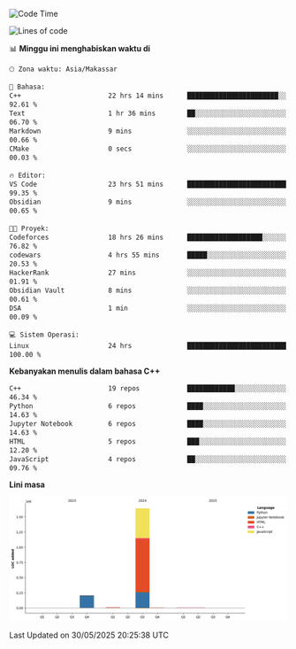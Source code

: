 <!--START_SECTION:waka-->
![Code Time](http://img.shields.io/badge/Code%20Time-253%20hrs%2016%20mins-blue)

![Lines of code](https://img.shields.io/badge/Sejak%20Hello%20World%20aku%20telah%20menulis-1.9%20million%20baris%20kode-blue)

📊 **Minggu ini menghabiskan waktu di** 

```text
🕑︎ Zona waktu: Asia/Makassar

💬 Bahasa: 
C++                      22 hrs 14 mins      ███████████████████████░░   92.61 % 
Text                     1 hr 36 mins        ██░░░░░░░░░░░░░░░░░░░░░░░   06.70 % 
Markdown                 9 mins              ░░░░░░░░░░░░░░░░░░░░░░░░░   00.66 % 
CMake                    0 secs              ░░░░░░░░░░░░░░░░░░░░░░░░░   00.03 % 

🔥 Editor: 
VS Code                  23 hrs 51 mins      █████████████████████████   99.35 % 
Obsidian                 9 mins              ░░░░░░░░░░░░░░░░░░░░░░░░░   00.65 % 

🐱‍💻 Proyek: 
Codeforces               18 hrs 26 mins      ███████████████████░░░░░░   76.82 % 
codewars                 4 hrs 55 mins       █████░░░░░░░░░░░░░░░░░░░░   20.53 % 
HackerRank               27 mins             ░░░░░░░░░░░░░░░░░░░░░░░░░   01.91 % 
Obsidian Vault           8 mins              ░░░░░░░░░░░░░░░░░░░░░░░░░   00.61 % 
DSA                      1 min               ░░░░░░░░░░░░░░░░░░░░░░░░░   00.09 % 

💻 Sistem Operasi: 
Linux                    24 hrs              █████████████████████████   100.00 % 
```

**Kebanyakan menulis dalam bahasa C++** 

```text
C++                      19 repos            ████████████░░░░░░░░░░░░░   46.34 % 
Python                   6 repos             ████░░░░░░░░░░░░░░░░░░░░░   14.63 % 
Jupyter Notebook         6 repos             ████░░░░░░░░░░░░░░░░░░░░░   14.63 % 
HTML                     5 repos             ███░░░░░░░░░░░░░░░░░░░░░░   12.20 % 
JavaScript               4 repos             ██░░░░░░░░░░░░░░░░░░░░░░░   09.76 % 
```



**Lini masa**

![Lines of Code chart](https://raw.githubusercontent.com/yusuf601/yusuf601/main/assets/bar_graph.png)


 Last Updated on 30/05/2025 20:25:38 UTC
<!--END_SECTION:waka-->

